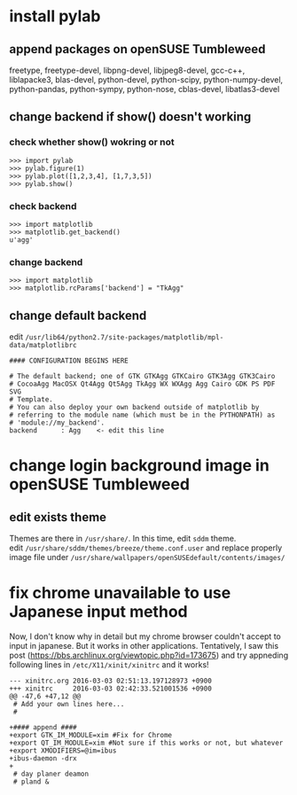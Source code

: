 # install pylab

## append packages on openSUSE Tumbleweed

freetype, freetype-devel, libpng-devel, libjpeg8-devel, gcc-c++, liblapacke3, blas-devel, python-devel, python-scipy, 
python-numpy-devel, python-pandas, python-sympy, python-nose, cblas-devel, libatlas3-devel

## change backend if show() doesn't working

### check whether show() wokring or not

    >>> import pylab
    >>> pylab.figure(1)
    >>> pylab.plot([1,2,3,4], [1,7,3,5])
    >>> pylab.show()

### check backend

    >>> import matplotlib
    >>> matplotlib.get_backend()
    u'agg'

### change backend

    >>> import matplotlib
    >>> matplotlib.rcParams['backend'] = "TkAgg"

## change default backend

edit `/usr/lib64/python2.7/site-packages/matplotlib/mpl-data/matplotlibrc`

    #### CONFIGURATION BEGINS HERE
    
    # The default backend; one of GTK GTKAgg GTKCairo GTK3Agg GTK3Cairo
    # CocoaAgg MacOSX Qt4Agg Qt5Agg TkAgg WX WXAgg Agg Cairo GDK PS PDF SVG
    # Template.
    # You can also deploy your own backend outside of matplotlib by
    # referring to the module name (which must be in the PYTHONPATH) as
    # 'module://my_backend'.
    backend      : Agg    <- edit this line


# change login background image in openSUSE Tumbleweed

## edit exists theme

Themes are there in `/usr/share/`. In this time, edit `sddm` theme.  
edit `/usr/share/sddm/themes/breeze/theme.conf.user` and replace properly image file under `/usr/share/wallpapers/openSUSEdefault/contents/images/`

# fix chrome unavailable to use Japanese input method

Now, I don't know why in detail but my chrome browser couldn't accept to input in japanese. But it works in other applications.
Tentatively, I saw this post (https://bbs.archlinux.org/viewtopic.php?id=173675) and try appneding following lines in `/etc/X11/xinit/xinitrc` and it works!

```
--- xinitrc.org 2016-03-03 02:51:13.197128973 +0900
+++ xinitrc     2016-03-03 02:42:33.521001536 +0900
@@ -47,6 +47,12 @@
 # Add your own lines here...
 #
 
+#### append ####
+export GTK_IM_MODULE=xim #Fix for Chrome
+export QT_IM_MODULE=xim #Not sure if this works or not, but whatever
+export XMODIFIERS=@im=ibus
+ibus-daemon -drx
+
 # day planer deamon
 # pland &
 
```

